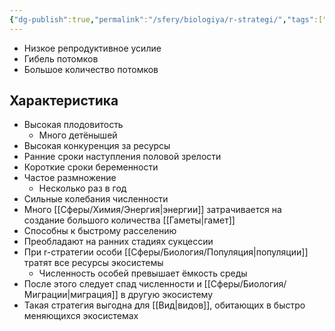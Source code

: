 ```yaml
---
{"dg-publish":true,"permalink":"/sfery/biologiya/r-strategi/","tags":["Экология"]}
---
```


- Низкое репродуктивное усилие 
- Гибель потомков 
- Большое количество потомков 
## Характеристика 
- Высокая плодовитость 
	- Много детёнышей 
- Высокая конкуренция за ресурсы 
- Ранние сроки наступления половой зрелости 
- Короткие сроки беременности 
- Частое размножение 
	- Несколько раз в год 
- Сильные колебания численности 
- Много [[Сферы/Химия/Энергия\|энергии]] затрачивается на создание большого количества [[Гаметы\|гамет]] 
- Способны к быстрому расселению 
- Преобладают на ранних стадиях сукцессии 
- При r-стратегии особи [[Сферы/Биология/Популяция\|популяции]] тратят все ресурсы экосистемы 
	- Численность особей превышает ёмкость среды 
- После этого следует спад численности и [[Сферы/Биология/Миграции\|миграция]] в другую экосистему 
- Такая стратегия выгодна для [[Вид\|видов]], обитающих в быстро меняющихся экосистемах
